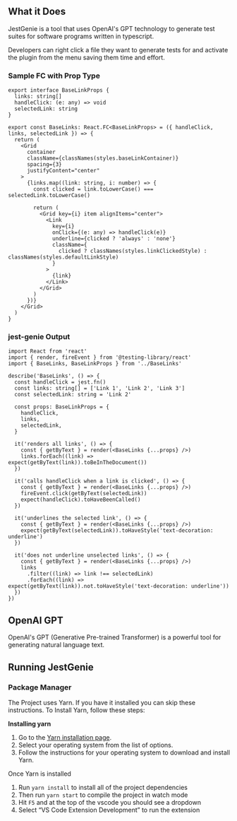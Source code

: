 ## What it Does

JestGenie is a tool that uses OpenAI's GPT technology to generate test suites for software programs written in typescript. 

Developers can right click a file they want to generate tests for and activate the plugin from the menu saving them time and effort.

### Sample FC with Prop Type

```tsx
export interface BaseLinkProps {
  links: string[]
  handleClick: (e: any) => void
  selectedLink: string
}

export const BaseLinks: React.FC<BaseLinkProps> = ({ handleClick, links, selectedLink }) => {
  return (
    <Grid
      container
      className={classNames(styles.baseLinkContainer)}
      spacing={3}
      justifyContent="center"
    >
      {links.map((link: string, i: number) => {
        const clicked = link.toLowerCase() === selectedLink.toLowerCase()

        return (
          <Grid key={i} item alignItems="center">
            <Link
              key={i}
              onClick={(e: any) => handleClick(e)}
              underline={clicked ? 'always' : 'none'}
              className={
                clicked ? classNames(styles.linkClickedStyle) : classNames(styles.defaultLinkStyle)
              }
            >
              {link}
            </Link>
          </Grid>
        )
      })}
    </Grid>
  )
}
```

### jest-genie Output

```tsx
import React from 'react'
import { render, fireEvent } from '@testing-library/react'
import { BaseLinks, BaseLinkProps } from '../BaseLinks'

describe('BaseLinks', () => {
  const handleClick = jest.fn()
  const links: string[] = ['Link 1', 'Link 2', 'Link 3']
  const selectedLink: string = 'Link 2'

  const props: BaseLinkProps = {
    handleClick,
    links,
    selectedLink,
  }

  it('renders all links', () => {
    const { getByText } = render(<BaseLinks {...props} />)
    links.forEach((link) => expect(getByText(link)).toBeInTheDocument())
  })

  it('calls handleClick when a link is clicked', () => {
    const { getByText } = render(<BaseLinks {...props} />)
    fireEvent.click(getByText(selectedLink))
    expect(handleClick).toHaveBeenCalled()
  })

  it('underlines the selected link', () => {
    const { getByText } = render(<BaseLinks {...props} />)
    expect(getByText(selectedLink)).toHaveStyle('text-decoration: underline')
  })

  it('does not underline unselected links', () => {
    const { getByText } = render(<BaseLinks {...props} />)
    links
      .filter((link) => link !== selectedLink)
      .forEach((link) => expect(getByText(link)).not.toHaveStyle('text-decoration: underline'))
  })
})
```

## OpenAI GPT

OpenAI's GPT (Generative Pre-trained Transformer) is a powerful tool for generating natural language text. 

## Running JestGenie

### Package Manager

The Project uses Yarn. If you have it installed you can skip these instructions. To Install Yarn, follow these steps:

**Installing yarn**

1. Go to the [Yarn installation page](https://classic.yarnpkg.com/en/docs/install/).
2. Select your operating system from the list of options.
3. Follow the instructions for your operating system to download and install Yarn.

Once Yarn is installed

1. Run `yarn install` to install all of the project dependencies
2. Then run `yarn start` to compile the project in watch mode
3. Hit `F5` and at the top of the vscode you should see a dropdown    
4. Select “VS Code Extension Development” to run the extension
